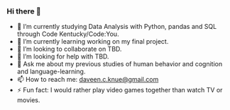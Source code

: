 ### Hi there 👋

- 🔭 I’m currently studying Data Analysis with Python, pandas and SQL through Code Kentucky/Code:You.
- 🌱 I’m currently learning working on my final project.
- 👯 I’m looking to collaborate on TBD.
- 🤔 I’m looking for help with TBD.
- 💬 Ask me about my previous studies of human behavior and cognition and language-learning.
- 📫 How to reach me: daveen.c.knue@gmail.com
- ⚡ Fun fact: I would rather play video games together than watch TV or movies.
